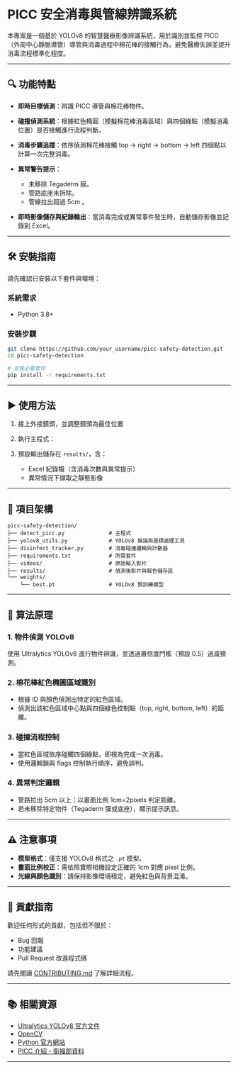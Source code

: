 # PICC 安全消毒與管線辨識系統

本專案是一個基於 YOLOv8 的智慧醫療影像辨識系統，用於識別並監控 PICC（外周中心靜脈導管）導管與消毒過程中棉花棒的接觸行為，避免醫療失誤並提升消毒流程標準化程度。

---

## 🔍 功能特點

* **即時目標偵測**：辨識 PICC 導管與棉花棒物件。
* **碰撞偵測系統**：根據紅色橢圓（模擬棉花棒消毒區域）與四個綠點（模擬消毒位置）是否接觸進行流程判斷。
* **消毒步驟追蹤**：依序偵測棉花棒接觸 top → right → bottom → left 四個點以計算一次完整消毒。
* **異常警告提示**：

  * 未移除 Tegaderm 膜。
  * 管路底座未拆除。
  * 管線拉出超過 5cm 。
* **即時影像儲存與紀錄輸出**：當消毒完成或異常事件發生時，自動儲存影像並記錄到 Excel。

---

## 🛠️ 安裝指南

請先確認已安裝以下套件與環境：

### 系統需求

* Python 3.8+


### 安裝步驟

```bash
git clone https://github.com/your_username/picc-safety-detection.git
cd picc-safety-detection

# 安裝必要套件
pip install -r requirements.txt
```

---

## ▶️ 使用方法

1. 接上外接鏡頭，並調整鏡頭為最佳位置
2. 執行主程式：

3. 預設輸出儲存在 `results/`，含：

   * Excel 紀錄檔（含消毒次數與異常提示）
   * 異常情況下擷取之靜態影像

---

## 📁 項目架構

```
picc-safety-detection/
├── detect_picc.py              # 主程式
├── yolov8_utils.py             # YOLOv8 推論與座標處理工具
├── disinfect_tracker.py        # 消毒碰撞邏輯與計數器
├── requirements.txt            # 所需套件
├── videos/                     # 原始輸入影片
├── results/                    # 偵測後影片與報告儲存區
└── weights/
    └── best.pt                 # YOLOv8 預訓練模型
```

---

## 🧠 算法原理

### 1. **物件偵測 YOLOv8**

使用 Ultralytics YOLOv8 進行物件辨識，並透過置信度門檻（預設 0.5）過濾預測。

### 2. **棉花棒紅色橢圓區域識別**

* 根據 ID 與顏色偵測出特定的紅色區域。
* 偵測出該紅色區域中心點與四個綠色控制點（top, right, bottom, left）的距離。

### 3. **碰撞流程控制**

* 當紅色區域依序碰觸四個綠點，即視為完成一次消毒。
* 使用邏輯鎖與 flags 控制執行順序，避免誤判。

### 4. **異常判定邏輯**

* 管路拉出 5cm 以上：以畫面比例 1cm=2pixels 判定距離。
* 若未移除特定物件（Tegaderm 膜或底座），顯示提示訊息。

---

## ⚠️ 注意事項

* **模型格式**：僅支援 YOLOv8 格式之 `.pt` 模型。
* **畫面比例校正**：需依照實際相機設定正確的 1cm 對應 pixel 比例。
* **光線與顏色識別**：請保持影像環境穩定，避免紅色與背景混淆。

---

## 🤝 貢獻指南

歡迎任何形式的貢獻，包括但不限於：

* Bug 回報
* 功能建議
* Pull Request 改進程式碼

請先閱讀 [CONTRIBUTING.md](CONTRIBUTING.md) 了解詳細流程。

---

## 📚 相關資源

* [Ultralytics YOLOv8 官方文件](https://docs.ultralytics.com/)
* [OpenCV](https://opencv.org/)
* [Python 官方網站](https://www.python.org/)
* [PICC 介紹 - 衛福部資料](https://www.mohw.gov.tw/)

---
